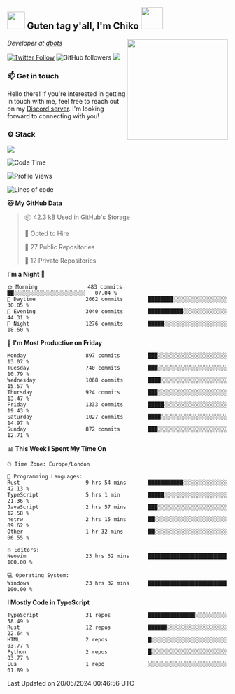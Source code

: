 <h2><img src="https://cdn.discordapp.com/emojis/1100181376730402906.gif?quality=lossless" width="40"> Guten tag y'all, I'm Chiko <img src="https://a.ppy.sh/15907233" width="50"></h2>
<a href="https://cataas.com"><img align='right' src="https://cataas.com/cat" width="230"></a>
<p><em>Developer at <a href="https://github.com/dbotsfun">dbots</a></em></p>

[![Twitter Follow](https://img.shields.io/twitter/follow/chikoxq?label=Follow)](https://twitter.com/intent/follow?screen_name=chikoxq)
![GitHub followers](https://img.shields.io/github/followers/chikof?label=Follow&style=social)
![](https://komarev.com/ghpvc/?username=chikof&color=blue)

### 📫 Get in touch
Hello there! If you're interested in getting in touch with me, feel free to reach out on my [Discord server](https://discord.gg/sejc7TnX6N). I'm looking forward to connecting with you!

### ⚙️ Stack
[![](https://skillicons.dev/icons?i=git,kubernetes,docker,js,ts,cloudflare,css,deno,express,graphql,html,mongodb,nestjs,py,react,apollo,bash,java,lua,nextjs,netlify,nodejs,ps,powershell,rust,neovim,tauri,sentry,postgres,tailwind,prisma,actix,workers)](https://skillicons.dev)

<!--START_SECTION:waka-->
![Code Time](http://img.shields.io/badge/Code%20Time-1%2C714%20hrs%2013%20mins-blue)

![Profile Views](http://img.shields.io/badge/Profile%20Views-8-blue)

![Lines of code](https://img.shields.io/badge/From%20Hello%20World%20I%27ve%20Written-6.4%20million%20lines%20of%20code-blue)

**🐱 My GitHub Data** 

> 📦 42.3 kB Used in GitHub's Storage 
 > 
> 💼 Opted to Hire
 > 
> 📜 27 Public Repositories 
 > 
> 🔑 12 Private Repositories 
 > 
**I'm a Night 🦉** 

```text
🌞 Morning                483 commits         ██░░░░░░░░░░░░░░░░░░░░░░░   07.04 % 
🌆 Daytime                2062 commits        ████████░░░░░░░░░░░░░░░░░   30.05 % 
🌃 Evening                3040 commits        ███████████░░░░░░░░░░░░░░   44.31 % 
🌙 Night                  1276 commits        █████░░░░░░░░░░░░░░░░░░░░   18.60 % 
```
📅 **I'm Most Productive on Friday** 

```text
Monday                   897 commits         ███░░░░░░░░░░░░░░░░░░░░░░   13.07 % 
Tuesday                  740 commits         ███░░░░░░░░░░░░░░░░░░░░░░   10.79 % 
Wednesday                1068 commits        ████░░░░░░░░░░░░░░░░░░░░░   15.57 % 
Thursday                 924 commits         ███░░░░░░░░░░░░░░░░░░░░░░   13.47 % 
Friday                   1333 commits        █████░░░░░░░░░░░░░░░░░░░░   19.43 % 
Saturday                 1027 commits        ████░░░░░░░░░░░░░░░░░░░░░   14.97 % 
Sunday                   872 commits         ███░░░░░░░░░░░░░░░░░░░░░░   12.71 % 
```


📊 **This Week I Spent My Time On** 

```text
🕑︎ Time Zone: Europe/London

💬 Programming Languages: 
Rust                     9 hrs 54 mins       ███████████░░░░░░░░░░░░░░   42.13 % 
TypeScript               5 hrs 1 min         █████░░░░░░░░░░░░░░░░░░░░   21.36 % 
JavaScript               2 hrs 57 mins       ███░░░░░░░░░░░░░░░░░░░░░░   12.58 % 
netrw                    2 hrs 15 mins       ██░░░░░░░░░░░░░░░░░░░░░░░   09.62 % 
Other                    1 hr 32 mins        ██░░░░░░░░░░░░░░░░░░░░░░░   06.55 % 

🔥 Editors: 
Neovim                   23 hrs 32 mins      █████████████████████████   100.00 % 

💻 Operating System: 
Windows                  23 hrs 32 mins      █████████████████████████   100.00 % 
```

**I Mostly Code in TypeScript** 

```text
TypeScript               31 repos            ███████████████░░░░░░░░░░   58.49 % 
Rust                     12 repos            ██████░░░░░░░░░░░░░░░░░░░   22.64 % 
HTML                     2 repos             █░░░░░░░░░░░░░░░░░░░░░░░░   03.77 % 
Python                   2 repos             █░░░░░░░░░░░░░░░░░░░░░░░░   03.77 % 
Lua                      1 repo              ░░░░░░░░░░░░░░░░░░░░░░░░░   01.89 % 
```




 Last Updated on 20/05/2024 00:46:56 UTC
<!--END_SECTION:waka-->


<!--
<p align="center">
     <a href="https://discord.gg/HhybNhchcC"><img src="https://invidget.switchblade.xyz/sejc7TnX6N" align="center" ><a>
</p> 
-->
